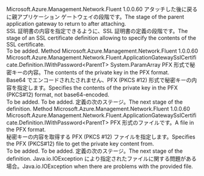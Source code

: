 <Type Name="IWithData&lt;ParentT&gt;" FullName="Microsoft.Azure.Management.Network.Fluent.ApplicationGatewaySslCertificate.Definition.IWithData&lt;ParentT&gt;">
  <TypeSignature Language="C#" Value="public interface IWithData&lt;ParentT&gt;" />
  <TypeSignature Language="ILAsm" Value=".class public interface auto ansi abstract IWithData`1&lt;ParentT&gt;" />
  <TypeSignature Language="DocId" Value="T:Microsoft.Azure.Management.Network.Fluent.ApplicationGatewaySslCertificate.Definition.IWithData`1" />
  <TypeSignature Language="VB.NET" Value="Public Interface IWithData(Of ParentT)" />
  <TypeSignature Language="F#" Value="type IWithData&lt;'ParentT&gt; = interface" />
  <AssemblyInfo>
    <AssemblyName>Microsoft.Azure.Management.Network.Fluent</AssemblyName>
    <AssemblyVersion>1.0.0.60</AssemblyVersion>
  </AssemblyInfo>
  <TypeParameters>
    <TypeParameter Name="ParentT" />
  </TypeParameters>
  <Interfaces />
  <Docs>
    <typeparam name="ParentT"><span data-ttu-id="068e9-101">アタッチした後に戻るに親アプリケーション ゲートウェイの段階です。</span><span class="sxs-lookup"><span data-stu-id="068e9-101">The stage of the parent application gateway to return to after attaching.</span></span></typeparam>
    <summary>
            <span data-ttu-id="068e9-102">SSL 証明書の内容を指定できるように、SSL 証明書の定義の段階です。</span><span class="sxs-lookup"><span data-stu-id="068e9-102">The stage of an SSL certificate definition allowing to specify the contents of the SSL certificate.</span></span>
            </summary>
    <remarks>To be added.</remarks>
  </Docs>
  <Members>
    <Member MemberName="WithPfxFromBytes">
      <MemberSignature Language="C#" Value="public Microsoft.Azure.Management.Network.Fluent.ApplicationGatewaySslCertificate.Definition.IWithPassword&lt;ParentT&gt; WithPfxFromBytes (params byte[] pfxData);" />
      <MemberSignature Language="ILAsm" Value=".method public hidebysig newslot virtual instance class Microsoft.Azure.Management.Network.Fluent.ApplicationGatewaySslCertificate.Definition.IWithPassword`1&lt;!ParentT&gt; WithPfxFromBytes(unsigned int8[] pfxData) cil managed" />
      <MemberSignature Language="DocId" Value="M:Microsoft.Azure.Management.Network.Fluent.ApplicationGatewaySslCertificate.Definition.IWithData`1.WithPfxFromBytes(System.Byte[])" />
      <MemberSignature Language="VB.NET" Value="Public Function WithPfxFromBytes (ParamArray pfxData As Byte()) As IWithPassword(Of ParentT)" />
      <MemberSignature Language="F#" Value="abstract member WithPfxFromBytes : byte[] -&gt; Microsoft.Azure.Management.Network.Fluent.ApplicationGatewaySslCertificate.Definition.IWithPassword&lt;'ParentT&gt;" Usage="iWithData.WithPfxFromBytes pfxData" />
      <MemberType>Method</MemberType>
      <AssemblyInfo>
        <AssemblyName>Microsoft.Azure.Management.Network.Fluent</AssemblyName>
        <AssemblyVersion>1.0.0.60</AssemblyVersion>
      </AssemblyInfo>
      <ReturnValue>
        <ReturnType>Microsoft.Azure.Management.Network.Fluent.ApplicationGatewaySslCertificate.Definition.IWithPassword&lt;ParentT&gt;</ReturnType>
      </ReturnValue>
      <Parameters>
        <Parameter Name="pfxData" Type="System.Byte[]">
          <Attributes>
            <Attribute>
              <AttributeName>System.ParamArray</AttributeName>
            </Attribute>
          </Attributes>
        </Parameter>
      </Parameters>
      <Docs>
        <param name="pfxData"><span data-ttu-id="068e9-103">PFX 形式で秘密キーの内容。</span><span class="sxs-lookup"><span data-stu-id="068e9-103">The contents of the private key in the PFX format.</span></span></param>
        <summary>
            <span data-ttu-id="068e9-104">Base64 でエンコードされたされません、PFX (PKCS #12) 形式で秘密キーの内容を指定します。</span><span class="sxs-lookup"><span data-stu-id="068e9-104">Specifies the contents of the private key in the PFX (PKCS#12) format, not base64-encoded.</span></span>
            </summary>
        <returns>To be added.</returns>
        <remarks>To be added.</remarks>
        <return><span data-ttu-id="068e9-105">定義の次のステージ。</span><span class="sxs-lookup"><span data-stu-id="068e9-105">The next stage of the definition.</span></span></return>
      </Docs>
    </Member>
    <Member MemberName="WithPfxFromFile">
      <MemberSignature Language="C#" Value="public Microsoft.Azure.Management.Network.Fluent.ApplicationGatewaySslCertificate.Definition.IWithPassword&lt;ParentT&gt; WithPfxFromFile (System.IO.FileInfo pfxFile);" />
      <MemberSignature Language="ILAsm" Value=".method public hidebysig newslot virtual instance class Microsoft.Azure.Management.Network.Fluent.ApplicationGatewaySslCertificate.Definition.IWithPassword`1&lt;!ParentT&gt; WithPfxFromFile(class System.IO.FileInfo pfxFile) cil managed" />
      <MemberSignature Language="DocId" Value="M:Microsoft.Azure.Management.Network.Fluent.ApplicationGatewaySslCertificate.Definition.IWithData`1.WithPfxFromFile(System.IO.FileInfo)" />
      <MemberSignature Language="VB.NET" Value="Public Function WithPfxFromFile (pfxFile As FileInfo) As IWithPassword(Of ParentT)" />
      <MemberSignature Language="F#" Value="abstract member WithPfxFromFile : System.IO.FileInfo -&gt; Microsoft.Azure.Management.Network.Fluent.ApplicationGatewaySslCertificate.Definition.IWithPassword&lt;'ParentT&gt;" Usage="iWithData.WithPfxFromFile pfxFile" />
      <MemberType>Method</MemberType>
      <AssemblyInfo>
        <AssemblyName>Microsoft.Azure.Management.Network.Fluent</AssemblyName>
        <AssemblyVersion>1.0.0.60</AssemblyVersion>
      </AssemblyInfo>
      <ReturnValue>
        <ReturnType>Microsoft.Azure.Management.Network.Fluent.ApplicationGatewaySslCertificate.Definition.IWithPassword&lt;ParentT&gt;</ReturnType>
      </ReturnValue>
      <Parameters>
        <Parameter Name="pfxFile" Type="System.IO.FileInfo" />
      </Parameters>
      <Docs>
        <param name="pfxFile"><span data-ttu-id="068e9-106">PFX 形式のファイルです。</span><span class="sxs-lookup"><span data-stu-id="068e9-106">A file in the PFX format.</span></span></param>
        <summary>
            <span data-ttu-id="068e9-107">秘密キーの内容を取得する PFX (PKCS #12) ファイルを指定します。</span><span class="sxs-lookup"><span data-stu-id="068e9-107">Specifies the PFX (PKCS#12) file to get the private key content from.</span></span>
            </summary>
        <returns>To be added.</returns>
        <remarks>To be added.</remarks>
        <return><span data-ttu-id="068e9-108">定義の次のステージ。</span><span class="sxs-lookup"><span data-stu-id="068e9-108">The next stage of the definition.</span></span></return>
        <throws><span data-ttu-id="068e9-109">Java.io.IOException により指定されたファイルに関する問題がある場合。</span><span class="sxs-lookup"><span data-stu-id="068e9-109">Java.io.IOException when there are problems with the provided file.</span></span></throws>
      </Docs>
    </Member>
  </Members>
</Type>